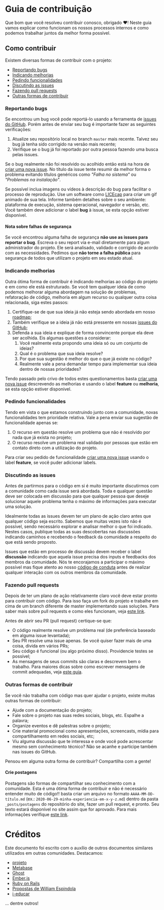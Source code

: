 # Guia de contribuição

Que bom que você resolveu contribuir conosco, obrigado :heart:! Neste guia vamos explicar como funcionam os nossos processos internos e como podemos trabalhar juntos da melhor forma possível.

## Como contribuir

Existem diversas formas de contribuir com o projeto:

- [Reportando bugs](#reportando-bugs)
- [Indicando melhorias](#indicando-melhorias)
- [Pedindo funcionalidades](#pedindo-funcionalidades)
- [Discutindo as issues](#discutindo-as-issues)
- [Fazendo pull requests](#fazendo-pull-requests)
- [Outras formas de contribuir](#outras-formas-de-contribuir)

### Reportando bugs

Se encontrou um bug você pode reportá-lo usando a ferramenta de
[issues do GitHub](https://github.com/ccuffs/cc.uffs.edu.br/issues). Porém antes
de enviar seu bug é importante fazer as seguintes verificações:

1. Atualize seu repositório local no branch `master` mais recente. Talvez seu
   bug já tenha sido corrigido na versão mais recente;
2. Verifique se o bug já foi reportado por outra pessoa fazendo uma busca pelas
   issues.

Se o bug realmente não foi resolvido ou acolhido então está na hora de
[criar uma nova issue](https://github.com/ccuffs/cc.uffs.edu.br/issues/new). No
título da issue tente resumir da melhor forma o problema evitando títulos
genéricos como *"Falha no sistema"* ou *"Problemas na instalação"*.

Se possível inclua imagens ou vídeos à descrição do bug para facilitar o
processo de reprodução. Use um software como
[LICEcap](https://www.cockos.com/licecap/) para criar um gif animado de sua
tela. Informe também detalhes sobre o seu ambiente: plataforma de execução,
sistema operacional, navegador e versão, etc. Você também deve adicionar o
label **bug** à issue, se esta opção estiver disponível.

#### Nota sobre falhas de segurança

Se você encontrou alguma falha de segurança **não use as issues para reportar o
bug**. Escreva o seu report via e-mail diretamente para algum administrador do projeto.
Ele será analisado, validado e corrigido de acordo com as necessidades.
Pedimos que **não torne a falha pública** para segurança de todos que utilizam
o projeto em seu estado atual.

### Indicando melhorias

Outra ótima forma de contribuir é indicando melhorias ao código do projeto e em
como ele está estruturado. Se você tem qualquer ideia de como podemos melhorar
alguma abordagem na solução de problemas, refatoração de código, melhoria em
algum recurso ou qualquer outra coisa relacionada, siga estes passos:

1. Certifique-se de que sua ideia já não esteja sendo abordada em nosso
   [roadmap](./ROADMAP.md);
2. Também verifique se a ideia já não está pressente em nossas
   [issues do GitHub](https://github.com/ccuffs/cc.uffs.edu.br/issues);
3. Defenda a sua ideia e explique de forma convincente porque ela deve ser
   acolhida. Eis algumas questões a considerar:
   1. Você realmente esta propondo uma ideia só ou um conjunto de ideias?
   2. Qual é o problema que sua ideia resolve?
   3. Por que sua sugestão é melhor do que o que já existe no código?
   4. Realmente vale a pena demandar tempo para implementar sua ideia dentro de
      nossas prioridades?

Tendo passado pelo crivo de todos estes questionamentos basta
[criar uma nova issue](https://github.com/ccuffs/cc.uffs.edu.br/issues/new)
descrevendo as melhorias e usando o label **feature** ou **melhoria**, se esta
opção estiver disponível.

### Pedindo funcionalidades

Tendo em vista o que estamos construindo junto com a comunidade, novas funcionalidades
tem prioridade relativa. Vale a pena enviar sua sugestão de funcionalidade
apenas se:

1. O recurso em questão resolve um problema que não é resolvido por nada que já
   exista no projeto;
2. O recurso resolve um problema real validado por pessoas que estão em contato
   direto com a utilização do projeto.

Para criar seu pedido de funcionalidade [criar uma nova issue](https://github.com/ccuffs/cc.uffs.edu.br/issues/new) usando o label **feature**, se você puder adicionar labels.

### Discutindo as issues

Antes de partirmos para o código em si é muito importante discutirmos com a
comunidade como cada issue será abordada. Toda e qualquer questão deve ser
colocada em discussão para que qualquer pessoa que deseje solucionar aquele
problema tenha o máximo de informações para executar uma solução.

Idealmente todas as issues devem ter um plano de ação claro antes que qualquer
código seja escrito. Sabemos que muitas vezes isto não é possível, sendo
necessário explorar e analisar melhor o que foi indicado. Nestes casos, publique
todas as suas descobertas nas discussões indicando caminhos e recebendo o
feedback da comunidade a respeito do que está sendo proposto.

Issues que estão em processo de discussão devem receber o label **discussão**
indicando que aquela issue precisa dos inputs e feedbacks dos membros da
comunidade. Nós te encorajamos a participar o máximo possível mas fique atento
ao nosso [código de conduta](./CODE_OF_CONDUCT.md) antes de realizar qualquer
interação com os outros membros da comunidade.

### Fazendo pull requests

Depois de ter um plano de ação relativamente claro você deve estar pronto para
contribuir com código. Para isso faça um fork do projeto e trabalhe em cima de
um branch diferente de master implementando suas soluções. Para saber mais sobre
pull requests e como eles funcionam, veja
[este link](https://help.github.com/articles/about-pull-requests/).

Antes de abrir seu PR (pull request) certique-se que:

- O código realmente resolve um problema real (de preferência baseado em alguma
  issue levantada);
- Seu PR resolve uma issue apenas. Se você quiser fazer mais de uma coisa,
  divida em vários PRs;
- Seu código é funcional (ou algo próximo disso). Providencie testes se
  possível;
- As mensagens de seus commits são claras e descrevem bem o trabalho. Para
  maiores dicas sobre como escrever mensagens de commit adequadas, veja
  [este guia](https://chris.beams.io/posts/git-commit/).

### Outras formas de contribuir

Se você não trabalha com código mas quer ajudar o projeto, existe muitas outras
formas de contribuir:

- Ajude com a documentação do projeto;
- Fale sobre o projeto nas suas redes sociais, blogs, etc. Espalhe a palavra;
- Organize eventos e dê palestras sobre o projeto;
- Crie material promocional como apresentações, screencasts, mídia para
  compartilhamento em redes sociais, etc;
- Viu alguma discussão que te interessa e onde você pode acrescentar mesmo sem
  conhecimento técnico? Não se acanhe e participe também nas issues do GitHub.

Pensou em alguma outra forma de contribuir? Compartilha com a gente!

#### Crie postagens

Postagens são formas de compartilhar seu conhecimento com a comunidade. Esta é 
uma ótima forma de contribuir e não é necessário entender muito de código!! basta
criar um arquivo no formato `AAAA-MM-DD-título.md` (ex.: 
`2020-06-29-minha-experiencia-em-x-y-z.md`) dentro da pasta `_posts/postagens` 
do repositório do site, fazer um pull request, e pronto.
Seu texto estará disponível no site assim que for aprovado. Para mais informações
verifique [este link](https://cc.uffs.edu.br/postagens/2020/06/27/compartilhe-suas-experiencias/).

# Créditos

Este documento foi escrito com o auxílio de outros documentos similares
utilizados em outras comunidades. Destacamos:

- [projeto](https://github.com/portabilis/projeto/blob/master/code-of-conduct.md)
- [Metabase](https://github.com/metabase/metabase/blob/master/docs/contributing.md)
- [Ghost](https://docs.ghost.org/v1/docs/contributing)
- [Ember.js](https://github.com/emberjs/ember.js/blob/master/CONTRIBUTING.md)
- [Ruby on Rails](https://github.com/rails/rails/blob/master/CONTRIBUTING.md)
- [Propostas de William Espindola](https://github.com/portabilis/projeto/issues/201)
- [i-educar](https://github.com/portabilis/i-educar)

... dentre outros!
